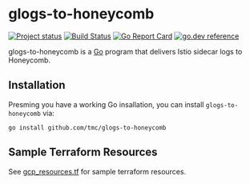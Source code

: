 # glogs-to-honeycomb

[![Project status](https://img.shields.io/github/release/tmc/glogs-to-honeycomb.svg?style=flat-square)](https://github.com/tmc/glogs-to-honeycomb/releases/latest)
[![Build Status](https://github.com/tmc/glogs-to-honeycomb/workflows/Test/badge.svg)](https://github.com/tmc/glogs-to-honeycomb/actions?query=workflow%3ATest)
[![Go Report Card](https://goreportcard.com/badge/tmc/glogs-to-honeycomb?cache=0)](https://goreportcard.com/report/tmc/glogs-to-honeycomb)
[![go.dev reference](https://img.shields.io/badge/go.dev-reference-007d9c?logo=go&logoColor=white&style=flat-square)](https://pkg.go.dev/github.com/tmc/glogs-to-honeycomb)

glogs-to-honeycomb is a [Go](https://golang.org/) program that delivers Istio sidecar logs to
Honeycomb.

## Installation

Presming  you have a working Go insallation, you can install `glogs-to-honeycomb` via:

```console
go install github.com/tmc/glogs-to-honeycomb
```

## Sample Terraform Resources

See [gcp_resources.tf](./gcp_resources.tf) for sample terraform resources.
